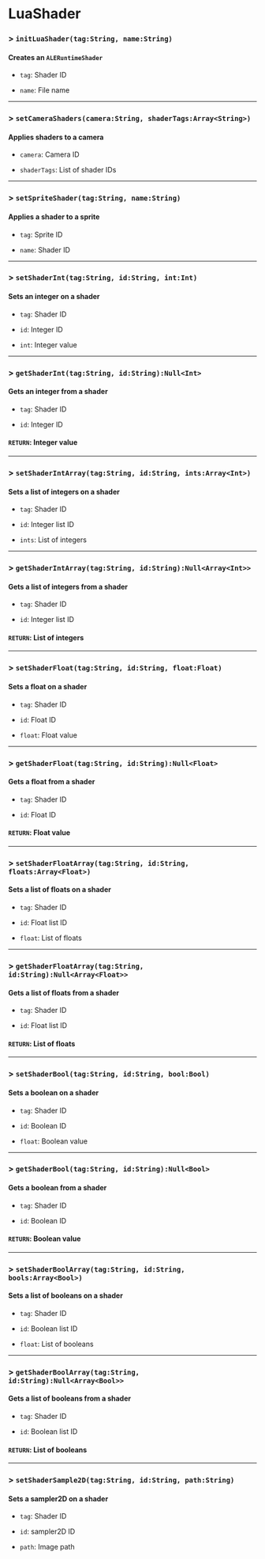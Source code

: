 # LuaShader

### > `initLuaShader(tag:String, name:String)`

#### Creates an `ALERuntimeShader` 

- `tag`: Shader ID 

- `name`: File name 

---

### > `setCameraShaders(camera:String, shaderTags:Array<String>)`

#### Applies shaders to a camera 

- `camera`: Camera ID 

- `shaderTags`: List of shader IDs 

---

### > `setSpriteShader(tag:String, name:String)`

#### Applies a shader to a sprite 

- `tag`: Sprite ID 

- `name`: Shader ID 

---

### > `setShaderInt(tag:String, id:String, int:Int)`

#### Sets an integer on a shader 

- `tag`: Shader ID 

- `id`: Integer ID 

- `int`: Integer value 

---

### > `getShaderInt(tag:String, id:String):Null<Int>`

#### Gets an integer from a shader 

- `tag`: Shader ID 

- `id`: Integer ID 

#### `RETURN`: Integer value 

---

### > `setShaderIntArray(tag:String, id:String, ints:Array<Int>)`

#### Sets a list of integers on a shader 

- `tag`: Shader ID 

- `id`: Integer list ID 

- `ints`: List of integers 

---

### > `getShaderIntArray(tag:String, id:String):Null<Array<Int>>`

#### Gets a list of integers from a shader 

- `tag`: Shader ID 

- `id`: Integer list ID 

#### `RETURN`: List of integers 

---

### > `setShaderFloat(tag:String, id:String, float:Float)`

#### Sets a float on a shader 

- `tag`: Shader ID 

- `id`: Float ID 

- `float`: Float value 

---

### > `getShaderFloat(tag:String, id:String):Null<Float>`

#### Gets a float from a shader 

- `tag`: Shader ID 

- `id`: Float ID 

#### `RETURN`: Float value 

---

### > `setShaderFloatArray(tag:String, id:String, floats:Array<Float>)`

#### Sets a list of floats on a shader 

- `tag`: Shader ID 

- `id`: Float list ID 

- `float`: List of floats 

---

### > `getShaderFloatArray(tag:String, id:String):Null<Array<Float>>`

#### Gets a list of floats from a shader 

- `tag`: Shader ID 

- `id`: Float list ID 

#### `RETURN`: List of floats 

---

### > `setShaderBool(tag:String, id:String, bool:Bool)`

#### Sets a boolean on a shader 

- `tag`: Shader ID 

- `id`: Boolean ID 

- `float`: Boolean value 

---

### > `getShaderBool(tag:String, id:String):Null<Bool>`

#### Gets a boolean from a shader 

- `tag`: Shader ID 

- `id`: Boolean ID 

#### `RETURN`: Boolean value 

---

### > `setShaderBoolArray(tag:String, id:String, bools:Array<Bool>)`

#### Sets a list of booleans on a shader 

- `tag`: Shader ID 

- `id`: Boolean list ID 

- `float`: List of booleans 

---

### > `getShaderBoolArray(tag:String, id:String):Null<Array<Bool>>`

#### Gets a list of booleans from a shader 

- `tag`: Shader ID 

- `id`: Boolean list ID 

#### `RETURN`: List of booleans 

---

### > `setShaderSample2D(tag:String, id:String, path:String)`

#### Sets a sampler2D on a shader 

- `tag`: Shader ID 

- `id`: sampler2D ID 

- `path`: Image path 

